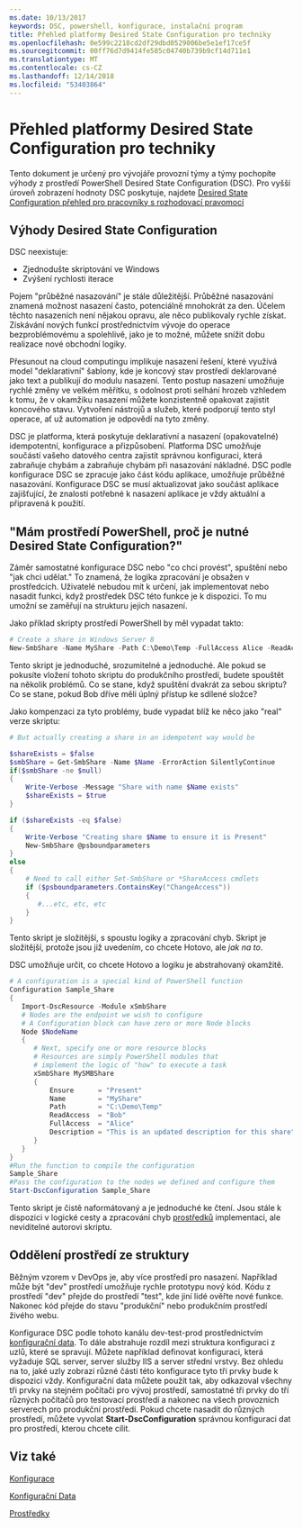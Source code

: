 ```yaml
---
ms.date: 10/13/2017
keywords: DSC, powershell, konfigurace, instalační program
title: Přehled platformy Desired State Configuration pro techniky
ms.openlocfilehash: 0e599c2218cd2df29dbd0529006be5e1ef17ce5f
ms.sourcegitcommit: 00ff76d7d9414fe585c04740b739b9cf14d711e1
ms.translationtype: MT
ms.contentlocale: cs-CZ
ms.lasthandoff: 12/14/2018
ms.locfileid: "53403864"
---
```

# <a name="desired-state-configuration-overview-for-engineers"></a>Přehled platformy Desired State Configuration pro techniky

Tento dokument je určený pro vývojáře provozní týmy a týmy pochopíte výhody z prostředí PowerShell Desired State Configuration (DSC).
Pro vyšší úroveň zobrazení hodnoty DSC poskytuje, najdete [Desired State Configuration přehled pro pracovníky s rozhodovací pravomocí](decisionMaker.md)

## <a name="benefits-of-desired-state-configuration"></a>Výhody Desired State Configuration

DSC neexistuje:

- Zjednodušte skriptování ve Windows
- Zvýšení rychlosti iterace

Pojem "průběžné nasazování" je stále důležitější.
Průběžné nasazování znamená možnost nasazení často, potenciálně mnohokrát za den.
Účelem těchto nasazeních není nějakou opravu, ale něco publikovaly rychle získat.
Získávání nových funkcí prostřednictvím vývoje do operace bezproblémovému a spolehlivě, jako je to možné, můžete snížit dobu realizace nové obchodní logiky.

Přesunout na cloud computingu implikuje nasazení řešení, které využívá model "deklarativní" šablony, kde je koncový stav prostředí deklarované jako text a publikují do modulu nasazení.
Tento postup nasazení umožňuje rychlé změny ve velkém měřítku, s odolnost proti selhání hrozeb vzhledem k tomu, že v okamžiku nasazení můžete konzistentně opakovat zajistit koncového stavu.
Vytvoření nástrojů a služeb, které podporují tento styl operace, ať už automation je odpovědí na tyto změny.

DSC je platforma, která poskytuje deklarativní a nasazení (opakovatelné) idempotentní, konfigurace a přizpůsobení.
Platforma DSC umožňuje součástí vašeho datového centra zajistit správnou konfiguraci, která zabraňuje chybám a zabraňuje chybám při nasazování nákladné.
DSC podle konfigurace DSC se zpracuje jako část kódu aplikace, umožňuje průběžné nasazování.
Konfigurace DSC se musí aktualizovat jako součást aplikace zajišťující, že znalosti potřebné k nasazení aplikace je vždy aktuální a připravená k použití.

## <a name="i-have-powershell-why-do-i-need-desired-state-configuration"></a>"Mám prostředí PowerShell, proč je nutné Desired State Configuration?"

Záměr samostatné konfigurace DSC nebo "co chci provést", spuštění nebo "jak chci udělat."
To znamená, že logika zpracování je obsažen v prostředcích.
Uživatelé nebudou mít k určení, jak implementovat nebo nasadit funkci, když prostředek DSC této funkce je k dispozici.
To mu umožní se zaměřují na strukturu jejich nasazení.

Jako příklad skripty prostředí PowerShell by měl vypadat takto:
```powershell
# Create a share in Windows Server 8
New-SmbShare -Name MyShare -Path C:\Demo\Temp -FullAccess Alice -ReadAccess Bob
```
Tento skript je jednoduché, srozumitelné a jednoduché.
Ale pokud se pokusíte vložení tohoto skriptu do produkčního prostředí, budete spouštět na několik problémů.
Co se stane, když spuštění dvakrát za sebou skriptu?
Co se stane, pokud Bob dříve měli úplný přístup ke sdílené složce?

Jako kompenzaci za tyto problémy, bude vypadat blíž ke něco jako "real" verze skriptu:
```powershell
# But actually creating a share in an idempotent way would be

$shareExists = $false
$smbShare = Get-SmbShare -Name $Name -ErrorAction SilentlyContinue
if($smbShare -ne $null)
{
    Write-Verbose -Message "Share with name $Name exists"
    $shareExists = $true
}

if ($shareExists -eq $false)
{
    Write-Verbose "Creating share $Name to ensure it is Present"
    New-SmbShare @psboundparameters
}
else
{
    # Need to call either Set-SmbShare or *ShareAccess cmdlets
    if ($psboundparameters.ContainsKey("ChangeAccess"))
    {
       #...etc, etc, etc
    }
}
```

Tento skript je složitější, s spoustu logiky a zpracování chyb.
Skript je složitější, protože jsou již uvedením, co chcete Hotovo, ale *jak na to*.

DSC umožňuje určit, co chcete Hotovo a logiku je abstrahovaný okamžitě.

```powershell
# A configuration is a special kind of PowerShell function
Configuration Sample_Share
{
   Import-DscResource -Module xSmbShare
   # Nodes are the endpoint we wish to configure
   # A Configuration block can have zero or more Node blocks
   Node $NodeName
   {
      # Next, specify one or more resource blocks
      # Resources are simply PowerShell modules that
      # implement the logic of "how" to execute a task
      xSmbShare MySMBShare
      {
          Ensure      = "Present"
          Name        = "MyShare"
          Path        = "C:\Demo\Temp"
          ReadAccess  = "Bob"
          FullAccess  = "Alice"
          Description = "This is an updated description for this share"
      }
   }
}
#Run the function to compile the configuration
Sample_Share
#Pass the configuration to the nodes we defined and configure them
Start-DscConfiguration Sample_Share
```

Tento skript je čistě naformátovaný a je jednoduché ke čtení.
Jsou stále k dispozici v logické cesty a zpracování chyb [prostředků](../resources/resources.md) implementaci, ale neviditelné autorovi skriptu.

## <a name="separating-environment-from-structure"></a>Oddělení prostředí ze struktury

Běžným vzorem v DevOps je, aby více prostředí pro nasazení.
Například může být "dev" prostředí umožňuje rychle prototypu nový kód.
Kódu z prostředí "dev" přejde do prostředí "test", kde jiní lidé ověřte nové funkce.
Nakonec kód přejde do stavu "produkční" nebo produkčním prostředí živého webu.

Konfigurace DSC podle tohoto kanálu dev-test-prod prostřednictvím [konfigurační data](../configurations/configData.md).
To dále abstrahuje rozdíl mezi struktura konfiguraci z uzlů, které se spravují.
Můžete například definovat konfiguraci, která vyžaduje SQL server, server služby IIS a server střední vrstvy.
Bez ohledu na to, jaké uzly zobrazí různé části této konfigurace tyto tři prvky bude k dispozici vždy.
Konfigurační data můžete použít tak, aby odkazoval všechny tři prvky na stejném počítači pro vývoj prostředí, samostatné tři prvky do tří různých počítačů pro testovací prostředí a nakonec na všech provozních serverech pro produkční prostředí.
Pokud chcete nasadit do různých prostředí, můžete vyvolat **Start-DscConfiguration** správnou konfiguraci dat pro prostředí, kterou chcete cílit.

## <a name="see-also"></a>Viz také

[Konfigurace](../configurations/configurations.md)

[Konfigurační Data](../configurations/configData.md)

[Prostředky](../resources/resources.md)
